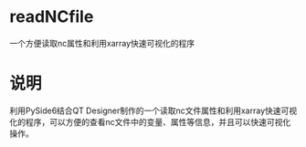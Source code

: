 # readNCfile
一个方便读取nc属性和利用xarray快速可视化的程序

# 说明
利用PySide6结合QT Designer制作的一个读取nc文件属性和利用xarray快速可视化的程序，可以方便的查看nc文件中的变量、属性等信息，并且可以快速可视化操作。
